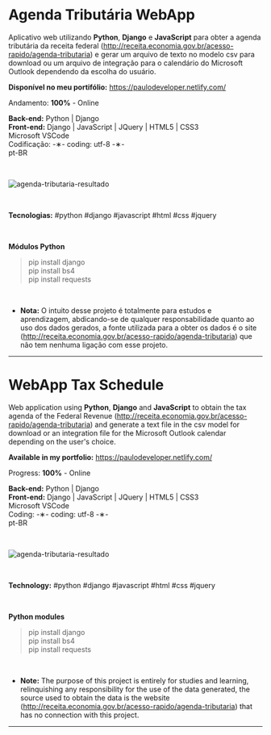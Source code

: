 # Agenda Tributária WebApp

Aplicativo web utilizando <strong>Python</strong>, <strong>Django</strong> e <strong>JavaScript</strong> para obter a agenda tributária da receita federal (http://receita.economia.gov.br/acesso-rapido/agenda-tributaria) e gerar um arquivo de texto no modelo csv para download ou um arquivo de integração para o calendário do Microsoft Outlook dependendo da escolha do usuário.

<strong>Disponível no meu portifólio:</strong> https://paulodeveloper.netlify.com/

Andamento: <strong>100%</strong> - Online

<strong>Back-end:</strong> Python | Django</br>
<strong>Front-end:</strong> Django | JavaScript | JQuery | HTML5 | CSS3</br>
Microsoft VSCode</br>
Codificação: -&lowast;- coding: utf-8 -&lowast;-</br>
pt-BR</br>

</br>

![agenda-tributaria-resultado](https://github.com/alpdias/web-app-agenda-tributaria-public/blob/master/agenda/static/img/agenda-tributaria-resultado.png)

</br>

<strong>Tecnologias:</strong> #python #django #javascript #html #css #jquery

</br>

<strong>Módulos Python</strong>

 > pip install django</br>
 > pip install bs4</br>
 > pip install requests</br>
 
 </br>

* <strong>Nota:</strong> O intuito desse projeto é totalmente para estudos e aprendizagem, abdicando-se de qualquer responsabilidade quanto ao uso dos dados gerados, a fonte utilizada para a obter os dados é o site (http://receita.economia.gov.br/acesso-rapido/agenda-tributaria) que não tem nenhuma ligação com esse projeto.

-----------------------------------------------------------------------------------------

# WebApp Tax Schedule 

Web application using <strong>Python</strong>, <strong>Django</strong> and <strong>JavaScript</strong> to obtain the tax agenda of the Federal Revenue (http://receita.economia.gov.br/acesso-rapido/agenda-tributaria) and generate a text file in the csv model for download or an integration file for the Microsoft Outlook calendar depending on the user's choice.

<strong>Available in my portfolio:</strong> https://paulodeveloper.netlify.com/

Progress: <strong>100%</strong> - Online

<strong>Back-end:</strong> Python | Django</br>
<strong>Front-end:</strong> Django | JavaScript | JQuery | HTML5 | CSS3</br>
Microsoft VSCode</br>
Coding: -&lowast;- coding: utf-8 -&lowast;-</br>
pt-BR</br>

</br>

![agenda-tributaria-resultado](https://github.com/alpdias/web-app-agenda-tributaria-public/blob/master/agenda/static/img/agenda-tributaria-resultado.png)

</br>

<strong>Technology:</strong> #python #django #javascript #html #css #jquery

</br>

<strong>Python modules</strong>

 > pip install django</br>
 > pip install bs4</br>
 > pip install requests</br>
 
 </br>

* <strong>Note:</strong> The purpose of this project is entirely for studies and learning, relinquishing any responsibility for the use of the data generated, the source used to obtain the data is the website (http://receita.economia.gov.br/acesso-rapido/agenda-tributaria) that has no connection with this project.

------------------------------------------------------------------------------------------
